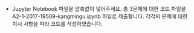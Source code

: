 * Jupyter Notebook 파일을 압축없이 넣어주세요.
총 3문제에 대한 코드 파일을 A2-1-2017-19509-kangmingu.ipynb 파일로 제출합니다.
각각의 문제에 대한 지시 사항을 따라 코드를 작성하였습니다. 